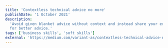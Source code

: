 ```yaml
---
title: 'Contextless technical advice no more'
publishDate: '1 October 2021'
description:
  'Avoid given blanket advice without context and instead share your experience given your context
  for better advice.'
tags: ['business skills', 'soft skills']
external: 'https://medium.com/variant-as/contextless-technical-advice-no-more-6c9af5c58c08'
---
```

